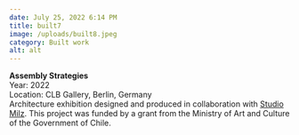 ```yaml
---
date: July 25, 2022 6:14 PM
title: built7
image: /uploads/built8.jpeg
category: Built work
alt: alt
---
```

**Assembly Strategies**\
Y﻿ear: 2022\
Location: CLB Gallery, Berlin, Germany\
Architecture exhibition designed and produced in collaboration with [Studio Milz](https://milz.studio/). This project was funded by a grant from the Ministry of Art and Culture of the Government of Chile.